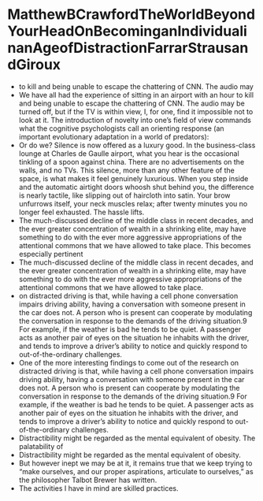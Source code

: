 # MatthewBCrawfordTheWorldBeyondYourHeadOnBecominganIndividualinanAgeofDistractionFarrarStrausandGiroux
- to kill and being unable to escape the chattering of CNN. The audio may
- We have all had the experience of sitting in an airport with an hour to kill and being unable to escape the chattering of CNN. The audio may be turned off, but if the TV is within view, I, for one, find it impossible not to look at it. The introduction of novelty into one’s field of view commands what the cognitive psychologists call an orienting response (an important evolutionary adaptation in a world of predators):
- Or do we? Silence is now offered as a luxury good. In the business-class lounge at Charles de Gaulle airport, what you hear is the occasional tinkling of a spoon against china. There are no advertisements on the walls, and no TVs. This silence, more than any other feature of the space, is what makes it feel genuinely luxurious. When you step inside and the automatic airtight doors whoosh shut behind you, the difference is nearly tactile, like slipping out of haircloth into satin. Your brow unfurrows itself, your neck muscles relax; after twenty minutes you no longer feel exhausted. The hassle lifts.
- The much-discussed decline of the middle class in recent decades, and the ever greater concentration of wealth in a shrinking elite, may have something to do with the ever more aggressive appropriations of the attentional commons that we have allowed to take place. This becomes especially pertinent
- The much-discussed decline of the middle class in recent decades, and the ever greater concentration of wealth in a shrinking elite, may have something to do with the ever more aggressive appropriations of the attentional commons that we have allowed to take place.
- on distracted driving is that, while having a cell phone conversation impairs driving ability, having a conversation with someone present in the car does not. A person who is present can cooperate by modulating the conversation in response to the demands of the driving situation.9 For example, if the weather is bad he tends to be quiet. A passenger acts as another pair of eyes on the situation he inhabits with the driver, and tends to improve a driver’s ability to notice and quickly respond to out-of-the-ordinary challenges.
- One of the more interesting findings to come out of the research on distracted driving is that, while having a cell phone conversation impairs driving ability, having a conversation with someone present in the car does not. A person who is present can cooperate by modulating the conversation in response to the demands of the driving situation.9 For example, if the weather is bad he tends to be quiet. A passenger acts as another pair of eyes on the situation he inhabits with the driver, and tends to improve a driver’s ability to notice and quickly respond to out-of-the-ordinary challenges.
- Distractibility might be regarded as the mental equivalent of obesity. The palatability of
- Distractibility might be regarded as the mental equivalent of obesity.
- But however inept we may be at it, it remains true that we keep trying to “make ourselves, and our proper aspirations, articulate to ourselves,” as the philosopher Talbot Brewer has written.
- The activities I have in mind are skilled practices.
